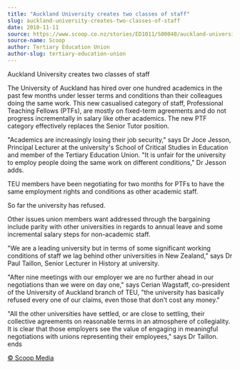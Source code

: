 ```yaml
---
title: "Auckland University creates two classes of staff"
slug: auckland-university-creates-two-classes-of-staff
date: 2010-11-11
source: https://www.scoop.co.nz/stories/ED1011/S00040/auckland-university-creates-two-classes-of-staff.htm
source-name: Scoop
author: Tertiary Education Union
author-slug: tertiary-education-union
---
```


<p>Auckland University creates two classes of staff</p>

<p>The
University of Auckland has hired over one hundred academics
in the past few months under lesser terms and conditions
than their colleagues doing the same work. This new
casualised category of staff, Professional Teaching Fellows
(PTFs), are mostly on fixed-term agreements and do not
progress incrementally in salary like other academics. The
new PTF category effectively replaces the Senior Tutor
position.</p>

<p>"Academics are increasingly losing their job
security," says Dr Joce Jesson, Principal Lecturer at the
university's School of Critical Studies in Education and
member of the Tertiary Education Union. "It is unfair for
the university to employ people doing the same work on
different conditions," Dr Jesson adds.</p>

<p>TEU members have
been negotiating for two months for PTFs to have the same
employment rights and conditions as other academic
staff.</p>

<p>So far the university has refused.</p>

<p>Other issues
union members want addressed through the bargaining include
parity with other universities in regards to annual leave
and some incremental salary steps for non-academic
staff.</p>

<p>"We are a leading university but in terms of some
significant working conditions of staff we lag behind other
universities in New Zealand," says Dr Paul Taillon, Senior
Lecturer in History at  university.</p>

<p>"After nine meetings
with our employer we are no further ahead in our
negotiations than we were on day one," says Cerian Wagstaff,
co-president of the University of Auckland branch of TEU,
"the university has basically refused every one of our
claims, even those that don't cost any money."</p>

<p>"All the
other universities have settled, or are close to settling,
their collective agreements on reasonable terms in an
atmosphere of collegiality. It is clear that those employers
see the value of engaging in meaningful negotiations with
unions representing their employees," says Dr
Taillon.<br>ends<br>
</p>

<p>
<a href="http://www.scoop.co.nz/about/terms.html" target="_blank"><span>© Scoop Media</span></a>
         </p>